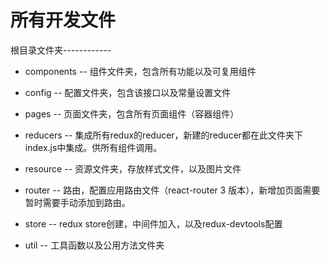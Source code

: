# 所有开发文件

   根目录文件夹------------
   
   * components -- 组件文件夹，包含所有功能以及可复用组件
   
   * config     -- 配置文件夹，包含该接口以及常量设置文件
   
   * pages      -- 页面文件夹，包含所有页面组件（容器组件）
   
   * reducers   -- 集成所有redux的reducer，新建的reducer都在此文件夹下index.js中集成。供所有组件调用。
   
   * resource   -- 资源文件夹，存放样式文件，以及图片文件
   
   * router     -- 路由，配置应用路由文件（react-router 3  版本），新增加页面需要 暂时需要手动添加到路由。
   
   * store      -- redux store创建，中间件加入，以及redux-devtools配置
   
   * util       -- 工具函数以及公用方法文件夹
   
   
   

    


    
